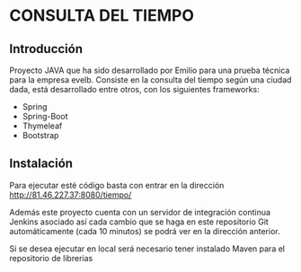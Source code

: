 # CONSULTA DEL TIEMPO

## Introducción

Proyecto JAVA que ha sido desarrollado por Emilio para una prueba técnica para la empresa evelb. Consiste en la consulta del tiempo según una ciudad dada, está desarrollado entre otros, con los siguientes frameworks:
- Spring
- Spring-Boot
- Thymeleaf
- Bootstrap


## Instalación

Para ejecutar esté código basta con entrar en la dirección http://81.46.227.37:8080/tiempo/

Además este proyecto cuenta con un servidor de integración continua Jenkins asociado así cada cambio que se haga en este repositorio Git automáticamente (cada 10 minutos) se podrá ver en la dirección anterior.

Si se desea ejecutar en local será necesario tener instalado Maven para el repositorio de librerias